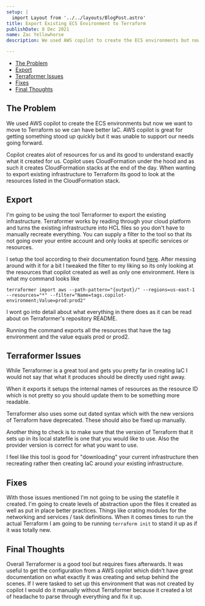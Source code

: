 ```yaml
---
setup: |
  import Layout from '../../layouts/BlogPost.astro'
title: Export Existing ECS Environment to Terraform
publishDate: 8 Dec 2021
name: Zac Yellowhorse
description: We used AWS copilot to create the ECS environments but now we want to move to Terraform so we can have better IaC...

---
```


- [The Problem](#the-problem)
- [Export](#export)
- [Terraformer Issues](#terraformer-issues)
- [Fixes](#fixes)
- [Final Thoughts](#final-thoughts)


## The Problem
We used AWS copilot to create the ECS environments but now we want to move to Terraform so we can have better IaC. AWS copilot is great for getting something stood up quickly but it was unable to support our needs going forward.

Copilot creates alot of resources for us and its good to understand exactly what it created for us. Copilot uses CloudFormation under the hood and as such it creates CloudFormation stacks at the end of the day. When wanting to export existing infrastructure to Terraform its good to look at the resources listed in the CloudFormation stack.

## Export
I'm going to be using the tool Terraformer to export the existing infrastructure. Terraformer works by reading through your cloud platform and turns the existing infrastructure into HCL files so you don't have to manually recreate everything. You can supply a filter to the tool so that its not going over your entire account and only looks at specific services or resources.

I setup the tool according to their documentation found [here](https://github.com/GoogleCloudPlatform/terraformer). After messing around with it for a bit I tweaked the filter to my liking so its only looking at the resources that copilot created as well as only one environment. Here is what my command looks like
```
terraformer import aws --path-pattern="{output}/" --regions=us-east-1 --resources="*" --filter="Name=tags.copilot-environment;Value=prod:prod2"
```
I wont go into detail about what everything in there does as it can be read about on Terraformer's repository README.

Running the command exports all the resources that have the tag environment and the value equals prod or prod2.

## Terraformer Issues
While Terraformer is a great tool and gets you pretty far in creating IaC I would not say that what it produces should be directly used right away.

When it exports it setups the internal names of resources as the resource ID which is not pretty so you should update them to be something more readable.

Terraformer also uses some out dated syntax which with the new versions of Terraform have deprecated. These should also be fixed up manually.

Another thing to check is to make sure that the version of Terraform that it sets up in its local statefile is one that you would like to use. Also the provider version is correct for what you want to use.

I feel like this tool is good for "downloading" your current infrastructure then recreating rather then creating IaC around your existing infrastructure.

## Fixes
With those issues mentioned I'm not going to be using the statefile it created. I'm going to create levels of abstraction upon the files it created as well as put in place better practices. Things like crating modules for the networking and services / task definitions. When it comes times to run the actual Terraform I am going to be running `terraform init` to stand it up as if it was totally new.

## Final Thoughts
Overall Terraformer is a good tool but requires fixes afterwards. It was useful to get the configuration from a AWS copilot which didn't have great documentation on what exactly it was creating and setup behind the scenes. If I were tasked to set up this environment that was not created by copilot I would do it manually without Terraformer because it created a lot of headache to parse through everything and fix it up.

